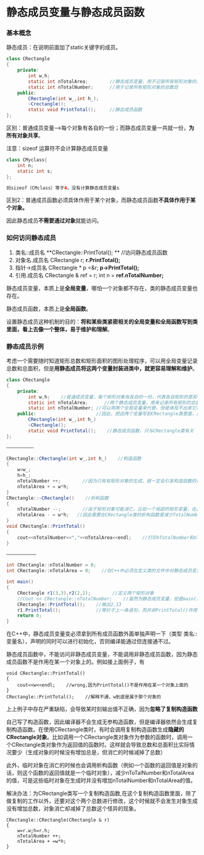 # 静态成员变量与静态成员函数

### 基本概念

静态成员：在说明前面加了static关键字的成员。

```java
class CRectangle
{
    private:
        int w,h;
        static int nTotalArea;        //静态成员变量，用于记录所有矩形对象的总面积
        static int nTotalNumber;      //用于记录所有矩形对象的总数目
    public:
        CRectangle(int w_,int h_);
        ~Crectangle();
        static void PrintTotal();     //静态成员函数
};
```

区别：普通成员变量——&gt;每个对象有各自的一份；而静态成员变量一共就一份，**为所有对象共享**。

注意：sizeof 运算符不会计算静态成员变量

```java
class CMyclass{
    int n;
    static int s;
};

则sizeof（CMclass）等于4，没有计算静态成员变量s
```

区别2：普通成员函数必须具体作用于某个对象，而静态成员函数**不具体作用于某个对象。**

因此静态成员**不需要通过对象**就能访问。

### 如何访问静态成员

1. 类名::成员名
   **CRectangle::PrintTotal\(\); **    //访问静态成员函数
2. 对象名.成员名
   CRectangle r; **r.PrintTotal\(\);**
3. 指针-&gt;成员名
   CRectangle \* p =&r;  **p-&gt;PrintTotal\(\);**
4. 引用.成员名
   CRectangle & ref = r;  int n = **ref.nTotalNumber;**

静态成员变量，本质上是**全局变量**，哪怕一个对象都不存在，类的静态成员变量也存在。

静态成员函数，本质上是**全局函数**。

设置静态成员这种机制的目的：**将和某些类紧密相关的全局变量和全局函数写到类里面，看上去像一个整体，易于维护和理解**。

### 静态成员示例

考虑一个需要随时知道矩形总数和矩形面积的图形处理程序，可以用全局变量记录总数和总面积，但是**用静态成员将这两个变量封装进类中，就更容易理解和维护**。

```java
class CRectangle
{
    private:
        int w,h;    //普通成员变量，每个矩形对象有各自的一份，代表各自矩形的宽和高。
        static int nTotalArea;      //两个静态成员变量，用来记录所有矩形的总面积和总数
        static int nTotalNumber; //可以用两个全局变量来代替，但是体现不出来它和CRectangle类的紧密关系，同时也容易被其他类所访问，不易维护
    public:                      //因此，把这两个变量写到CRectangle类里面，成为静态成员变量。
        CRectangle(int w_,int h_)
        ~CRectangle();
        static void PrintTotal();    //静态成员函数，只与CRectangle类有关
};

——————————

CRectangle::CRectangle(int w_,int h_)    //构造函数
{
    w=w_;
    h=h_;
    nTotalNumber ++;        //因为只有有矩形对象的生成，就一定会引发构造函数的调用，因此在构造函数里既可以增加矩形的总数和总面积。
    nTotalArea + = w*h;
}
CRectangle::~CRectangle()    //析构函数
{
    nTotalNumber --;        //由于矩形对象可能消亡，比如一个局部的矩形变量，在出了包含它的函数后就消亡了，这是矩形的总数和总面积就减少了
    nTotalArea - = w*h;   //因此需要在CRectangle类的析构函数里减少TotalNumber和TotalArea。
}
void CRectangle::PrintTotal()
{
    cout<<nTotalNumber<<","<<nTotalArea<<endl;    //打印nTotalNumber和nTotalArea
}

———————————

int CRectangle::nTotalNumber = 0;
int CRectangle::nTotalArea = 0;    //在C++中必须在定义类的文件中对静态成员变量进行一次说明或初始化，否则编译能通过但连接通不过。

int main()
{
    CRectangle r1(3,3),r2(2,2);        //定义两个矩形对象
    //Cout << CRectangle::nTotalNumber;    //虽然为静态成员变量，但是main()中不能访问私有变量，因此会报错
    CRectangle::PrintTotal();    //输出2,13
    r1.PrintTotal();             //等价于上一条语句，而并非PrintTotal()作用在r1上。输出2,13
    return 0;
}
```

在C++中，静态成员变量变必须拿到所有成员函数外面单独声明一下（类型 类名::变量名），声明的同时可以进行初始化，否则编译能通过但连接通不过。

静态成员函数中，不能访问非静态成员变量，不能调用非静态成员函数，因为静态成员函数不是作用在某一个对象上的。例如接上面例子，有

```
void CRectangle::PrintTotal()
{
    cout<<w<<endl;    //wrong,因为PrintTotal()不是作用在某一个对象上面的
}
CRectangle::PrintTotal();    //解释不通，w到底是属于那个对象的
```

上上例子中存在严重缺陷，会导致某时刻输出值不正确，因为**忽略了复制构造函数**

自己写了构造函数，因此编译器不会生成无参构造函数，但是编译器依然会生成复制构造函数。在使用CRectangle类时，有时会调用复制构造函数生成**隐藏的CRectangle对象**。比如调用一个CRectangle类对象作为参数的函数时，调用一个CRectangle类对象作为返回值的函数时。这样就会导致总数和总面积比实际情况要少（生成对象的时候没有增加总是，但消亡的时候减掉了总数）

此外，临时对象在消亡的时候也会调用析构函数（例如一个函数的返回值是对象的话，则这个函数的返回值就是一个临时对象），减少nToTalNumber和nTotalArea的值，可是这些临时对象在生成时并没有增加nTotalNumber和nTotalArea的值。

解决办法：为CRectangle类写一个复制构造函数,在这个复制构造函数里面，除了做复制的工作以外，还要对这个两个总数进行修改，这个时候就不会发生对象生成没有增加总数，对象消亡却减掉了总数这个怪异的现象。

```
CRectangle::CRectangle(CRectangle & r)
{
    w=r.w;h=r.h;
    nTotalNumber ++;
    nTotalArea + =w*h;
}
```



